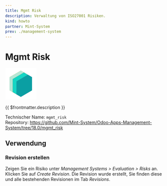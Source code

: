 ```yaml
---
title: Mgmt Risk
description: Verwaltung von ISO27001 Risiken.
kind: howto
partner: Mint-System
prev: ./management-system
---
```


# Mgmt Risk

![icon_oms_box](attachments/icons_odoo_mint_system.png)

{{ $frontmatter.description }}

Technischer Name: `mgmt_risk`\
Repository: <https://github.com/Mint-System/Odoo-Apps-Management-System/tree/18.0/mgmt_risk>

## Verwendung

### Revision erstellen

Zeigen Sie ein Risiko unter _Management Systems > Evaluation > Risks_ an. Klicken Sie auf _Create Revision_. Die Revision wurde erstellt, Sie finden diese und alle bestehenden Revisionen im Tab _Revisions_.
